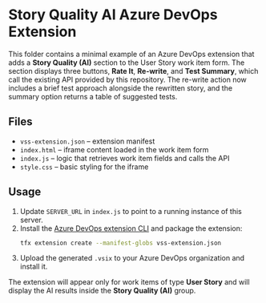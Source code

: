 # Story Quality AI Azure DevOps Extension

This folder contains a minimal example of an Azure DevOps extension that adds a **Story Quality (AI)** section to the User Story work item form. The section displays three buttons, **Rate It**, **Re-write**, and **Test Summary**, which call the existing API provided by this repository. The re-write action now includes a brief test approach alongside the rewritten story, and the summary option returns a table of suggested tests.

## Files

- `vss-extension.json` – extension manifest
- `index.html` – iframe content loaded in the work item form
- `index.js` – logic that retrieves work item fields and calls the API
- `style.css` – basic styling for the iframe

## Usage

1. Update `SERVER_URL` in `index.js` to point to a running instance of this server.
2. Install the [Azure DevOps extension CLI](https://learn.microsoft.com/azure/devops/extend/develop/command-line?view=azure-devops) and package the extension:
   ```bash
   tfx extension create --manifest-globs vss-extension.json
   ```
3. Upload the generated `.vsix` to your Azure DevOps organization and install it.

The extension will appear only for work items of type **User Story** and will display the AI results inside the **Story Quality (AI)** group.
